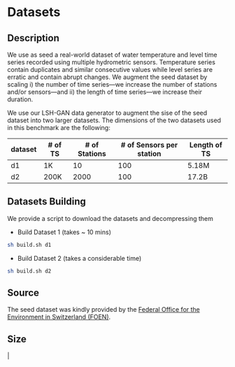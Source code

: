 # Datasets

## Description
We use as seed a real-world dataset of water temperature and level time series recorded using multiple hydrometric sensors. Temperature series contain duplicates and similar consecutive values while level series are erratic and contain abrupt changes. We augment the seed dataset by scaling i) the number of time series—we increase the number of stations and/or sensors—and ii) the length of time series—we increase their duration.

We use our LSH-GAN data generator to augment the sise of the seed dataset into two larger datasets. The dimensions of the two datasets used in this benchmark are the following:

| dataset | # of TS | # of Stations | # of Sensors per station | Length of TS | 
| ------ | ------ | ------ | ------ | ------ |
| d1 | 1K | 10 | 100 | 5.18M |
| d2 | 200K | 2000 | 100 | 17.2B


## Datasets Building 

We provide a script to download the datasets and decompressing them

- Build Dataset 1 (takes ~ 10 mins)

```bash
sh build.sh d1

```

- Build Dataset 2 (takes a considerable time)

```bash
sh build.sh d2

```

## Source

The seed dataset was kindly provided by the [Federal Office for the Environment in Switzerland (FOEN)](https://www.bafu.admin.ch/bafu/en/home/topics/water.html).

## Size

 |


 

<!---
  

___
## Building the datasets 

The two datasets are uploaded as ... and are located under ... 


- To download the datasets, run the following install script:

```bash
$ sh build_{dataset}.sh
```
- Note: You need to replace ```{dataset}``` with one of the datasets from the table above.


-->
